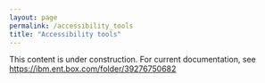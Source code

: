 ```yaml
---
layout: page
permalink: /accessibility_tools
title: "Accessibility tools"
---
```


This content is under construction. For current documentation, see https://ibm.ent.box.com/folder/39276750682
